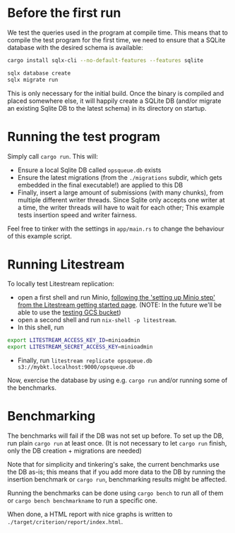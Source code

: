 # Before the first run

We test the queries used in the program at compile time.
This means that to compile the test program for the first time, 
we need to ensure that a SQLite database with the desired schema is available:

```bash
cargo install sqlx-cli --no-default-features --features sqlite
```

```bash
sqlx database create
sqlx migrate run
```

This is only necessary for the initial build.
Once the binary is compiled and placed somewhere else, it will happily create a SQLite DB (and/or migrate an existing Sqlite DB to the latest schema) in its directory on startup.

# Running the test program

Simply call `cargo run`.
This will:
- Ensure a local Sqlite DB called `opsqueue.db` exists
- Ensure the latest migrations (from the `./migrations` subdir, which gets embedded in the final executable!) are applied to this DB
- Finally, insert a large amount of submissions (with many chunks), from multiple different writer threads. Since Sqlite only accepts one writer at a time, the writer threads will have to wait for each other; This example tests insertion speed and writer fairness.

Feel free to tinker with the settings in `app/main.rs` to change the behaviour of this example script.

# Running Litestream

To locally test Litestream replication:  
- open a first shell and run Minio, [following the 'setting up Minio step' from the Litestream getting started page](https://litestream.io/getting-started/#setting-up-minio). (NOTE: In the future we'll be able to use the [testing GCS bucket](https://github.com/channable/devops/issues/10948))
- open a second shell and run `nix-shell -p litestream`.
- In this shell, run
```bash
export LITESTREAM_ACCESS_KEY_ID=minioadmin
export LITESTREAM_SECRET_ACCESS_KEY=minioadmin
```
- Finally, run `litestream replicate opsqueue.db s3://mybkt.localhost:9000/opsqueue.db`

Now, exercise the database by using e.g. `cargo run` and/or running some of the benchmarks.

# Benchmarking

The benchmarks will fail if the DB was not set up before.
To set up the DB, run plain `cargo run` at least once. (It is not necessary to let `cargo run` finish, only the DB creation + migrations are needed)

Note that for simplicity and tinkering's sake, the current benchmarks use the DB as-is;
this means  that if you add more data to the DB by running the insertion benchmark or `cargo run`, benchmarking results might be affected.

Running the benchmarks can be done using `cargo bench` to run all of them or `cargo bench benchmarkname` to run a specific one.

When done, a HTML report with nice graphs is written to `./target/criterion/report/index.html`.
